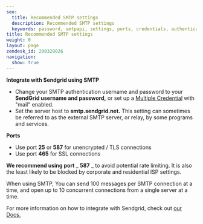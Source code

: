 ```yaml
---
seo:
  title: Recommended SMTP settings
  description: Recommended SMTP settings
  keywords: password, smtpapi, settings, ports, credentials, authentication, username, integration, smtp, auth, server, port, relay, external, setup, smtp.sendgrid.net
title: Recommended SMTP settings
weight: 0
layout: page
zendesk_id: 200328026
navigation:
  show: true
---
```


 **Integrate with Sendgrid using SMTP**

- Change your SMTP authentication username and password to your **SendGrid username and password,** or set up a [Multiple Credential](https://sendgrid.com/docs/User_Guide/multiple_credentials.html) with "mail" enabled. 
- Set the server host to **smtp.sendgrid.net.** This setting can sometimes be referred to as the external SMTP server, or relay, by some programs and services.

**Ports**

- Use port **25** or **587** for unencrypted / TLS connections
- Use port **465** for SSL connections

**We recommend using port** _ **587** _ to avoid potential rate limiting. It is also the least likely to be blocked by corporate and residential ISP settings. 

When using SMTP, You can send 100 messages per SMTP connection at a time, and open up to 10 concurrent connections from a single server at a time.

For more information on how to integrate with Sendgrid, check out [our Docs.](https://sendgrid.com/docs/Integrate/index.html)
